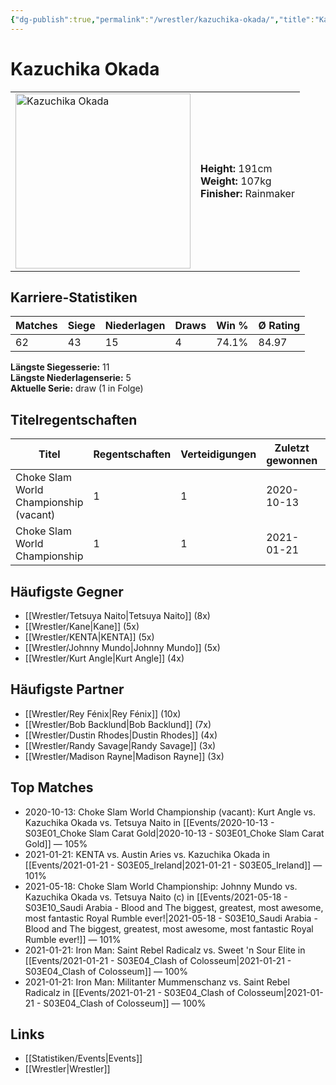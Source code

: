 ```yaml
---
{"dg-publish":true,"permalink":"/wrestler/kazuchika-okada/","title":"Kazuchika Okada","tags":["wrestler"],"noteIcon":""}
---
```



# Kazuchika Okada

<table>
        <tr>
        <td><img src="https://github.com/CptSpaulding1980/choke-slam-wrestling/releases/download/images/Kazuchika_Okada.png" width="280" alt="Kazuchika Okada"></td>
        <td>
        <b>Height:</b> 191cm<br>
        <b>Weight:</b> 107kg<br>
        <b>Finisher:</b> Rainmaker<br>
        </td>
        </tr>
        </table>
        
## Karriere-Statistiken

| Matches | Siege | Niederlagen | Draws | Win % | Ø Rating |
|---------|-------|-------------|-------|-------|-----------|
| 62 | 43 | 15 | 4 | 74.1% | 84.97 |

**Längste Siegesserie:** 11<br>**Längste Niederlagenserie:** 5<br>**Aktuelle Serie:** draw (1 in Folge)

## Titelregentschaften
| Titel | Regentschaften | Verteidigungen | Zuletzt gewonnen | Aktuell |
|-------|---------------|----------------|------------------|---------|
| Choke Slam World Championship (vacant) | 1 | 1 | 2020-10-13 |  |
| Choke Slam World Championship | 1 | 1 | 2021-01-21 |  |


## Häufigste Gegner
- [[Wrestler/Tetsuya Naito\|Tetsuya Naito]] (8x)
- [[Wrestler/Kane\|Kane]] (5x)
- [[Wrestler/KENTA\|KENTA]] (5x)
- [[Wrestler/Johnny Mundo\|Johnny Mundo]] (5x)
- [[Wrestler/Kurt Angle\|Kurt Angle]] (4x)

## Häufigste Partner
- [[Wrestler/Rey Fénix\|Rey Fénix]] (10x)
- [[Wrestler/Bob Backlund\|Bob Backlund]] (7x)
- [[Wrestler/Dustin Rhodes\|Dustin Rhodes]] (4x)
- [[Wrestler/Randy Savage\|Randy Savage]] (3x)
- [[Wrestler/Madison Rayne\|Madison Rayne]] (3x)

## Top Matches
- 2020-10-13: Choke Slam World Championship (vacant): Kurt Angle vs. Kazuchika Okada vs. Tetsuya Naito in [[Events/2020-10-13 - S03E01_Choke Slam Carat Gold\|2020-10-13 - S03E01_Choke Slam Carat Gold]] — 105%
- 2021-01-21: KENTA vs. Austin Aries vs. Kazuchika Okada in [[Events/2021-01-21 - S03E05_Ireland\|2021-01-21 - S03E05_Ireland]] — 101%
- 2021-05-18: Choke Slam World Championship: Johnny Mundo vs. Kazuchika Okada vs. Tetsuya Naito (c) in [[Events/2021-05-18 - S03E10_Saudi Arabia - Blood and The biggest, greatest, most awesome, most fantastic Royal Rumble ever!\|2021-05-18 - S03E10_Saudi Arabia - Blood and The biggest, greatest, most awesome, most fantastic Royal Rumble ever!]] — 101%
- 2021-01-21: Iron Man: Saint Rebel Radicalz vs. Sweet 'n Sour Elite in [[Events/2021-01-21 - S03E04_Clash of Colosseum\|2021-01-21 - S03E04_Clash of Colosseum]] — 100%
- 2021-01-21: Iron Man: Militanter Mummenschanz vs. Saint Rebel Radicalz in [[Events/2021-01-21 - S03E04_Clash of Colosseum\|2021-01-21 - S03E04_Clash of Colosseum]] — 100%

## Links
- [[Statistiken/Events\|Events]]
- [[Wrestler\|Wrestler]]
